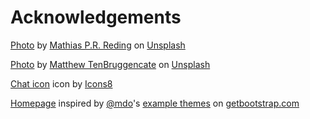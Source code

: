 # Acknowledgements

[Photo](/assets/images/united-nations-flags.jpg) by [Mathias P.R. Reding](https://unsplash.com/@matreding?utm_source=unsplash&utm_medium=referral&utm_content=creditCopyText) on [Unsplash](https://unsplash.com/s/photos/united-nations?utm_source=unsplash&utm_medium=referral&utm_content=creditCopyText)

[Photo](/assets/images/united-nations-committee.jpg) by [Matthew TenBruggencate](https://unsplash.com/@mtenbruggencate?utm_source=unsplash&utm_medium=referral&utm_content=creditCopyText) on [Unsplash](https://unsplash.com/s/photos/united-nations?utm_source=unsplash&utm_medium=referral&utm_content=creditCopyText)

[Chat icon](https://icons8.com/icons/set/chat) icon by [Icons8](https://icons8.com)
  
[Homepage](/index.php) inspired by [@mdo](https://twitter.com/mdo)'s [example themes](https://getbootstrap.com/docs/4.1/examples/cover/) on [getbootstrap.com](https://getbootstrap.com)
